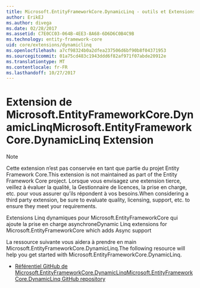 ```yaml
---
title: Microsoft.EntityFrameworkCore.DynamicLinq - outils et Extensions - EF Core
author: ErikEJ
ms.author: divega
ms.date: 02/28/2017
ms.assetid: C7E0CC03-064B-4EE3-8A68-6D6D6C0B4C9B
ms.technology: entity-framework-core
uid: core/extensions/dynamiclinq
ms.openlocfilehash: a7cf98324b0a2dfea237506d6bf90b8f04371953
ms.sourcegitcommit: 01a75cd483c1943ddd6f82af971f07abde20912e
ms.translationtype: MT
ms.contentlocale: fr-FR
ms.lasthandoff: 10/27/2017
---
```

# <a name="microsoftentityframeworkcoredynamiclinq-extension"></a><span data-ttu-id="aff5d-102">Extension de Microsoft.EntityFrameworkCore.DynamicLinq</span><span class="sxs-lookup"><span data-stu-id="aff5d-102">Microsoft.EntityFrameworkCore.DynamicLinq Extension</span></span>

> [!NOTE]  
> <span data-ttu-id="aff5d-103">Cette extension n’est pas conservée en tant que partie du projet Entity Framework Core.</span><span class="sxs-lookup"><span data-stu-id="aff5d-103">This extension is not maintained as part of the Entity Framework Core project.</span></span> <span data-ttu-id="aff5d-104">Lorsque vous envisagez une extension tierce, veillez à évaluer la qualité, la Gestionnaire de licences, la prise en charge, etc. pour vous assurer qu’ils répondent à vos besoins.</span><span class="sxs-lookup"><span data-stu-id="aff5d-104">When considering a third party extension, be sure to evaluate quality, licensing, support, etc. to ensure they meet your requirements.</span></span>

<span data-ttu-id="aff5d-105">Extensions Linq dynamiques pour Microsoft.EntityFrameworkCore qui ajoute la prise en charge asynchrone</span><span class="sxs-lookup"><span data-stu-id="aff5d-105">Dynamic Linq extensions for Microsoft.EntityFrameworkCore which adds Async support</span></span>

<span data-ttu-id="aff5d-106">La ressource suivante vous aidera à prendre en main Microsoft.EntityFrameworkCore.DynamicLinq.</span><span class="sxs-lookup"><span data-stu-id="aff5d-106">The following resource will help you get started with Microsoft.EntityFrameworkCore.DynamicLinq.</span></span>
* [<span data-ttu-id="aff5d-107">Référentiel GitHub de Microsoft.EntityFrameworkCore.DynamicLinq</span><span class="sxs-lookup"><span data-stu-id="aff5d-107">Microsoft.EntityFrameworkCore.DynamicLinq GitHub repository</span></span>](https://github.com/StefH/System.Linq.Dynamic.Core/)
